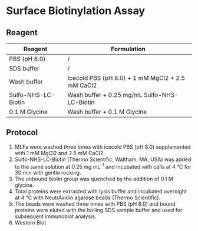 # Surface Biotinylation Assay

## Reagent

| Reagent             | Formulation                                      |
| ------------------- | ------------------------------------------------ |
| PBS (pH 8.0)        | /                                                |
| SDS buffer          | /                                                |
| Wash buffer         | Icecold PBS (pH 8.0) + 1 mM MgCl2 + 2.5 mM CaCl2 |
| Sulfo-NHS-LC-Biotin | Wash buffer + 0.25 mg/mL Sulfo-NHS-LC-Biotin     |
| 0.1 M Glycine       | Wash buffer + 0.1 M Glycine                      |

## Protocol

1. MLFs were washed three times with icecold PBS (pH 8.0) supplemented with 1 mM MgCl2 and 2.5 mM CaCl2.
2. Sulfo-NHS-LC-Biotin (Thermo Scientific, Waltham, MA, USA) was added to the same solution at 0.25 mg mL<sup>-1</sup> and incubated with cells at 4 °C for 30 min with gentle rocking.
3. The unbound biotin group was quenched by the addition of 0.1 M glycine.
4. Total proteins were extracted with lysis buffer and incubated overnight at 4 °C with NeutrAvidin agarose beads (Thermo Scientific).
5. The beads were washed three times with PBS (pH 8.0) and bound proteins were eluted with the boiling SDS sample buffer and used for subsequent immunoblot analysis.
6. Western Blot
